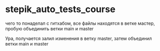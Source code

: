 # stepik_auto_tests_course
чего то понаделал с гитхабом, все файлы находятся в ветке мастер, пробую объединить ветки main и master

Ура, получается залил изменения в ветку master, затем объединил ветки main и master
